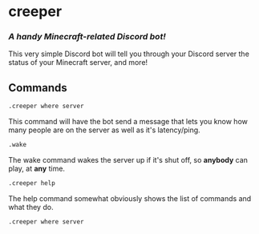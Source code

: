 # creeper
### _A handy Minecraft-related Discord bot!_

This very simple Discord bot will tell you through your Discord server the status of your Minecraft server, and more! 

## Commands 
```bash
.creeper where server
```
This command will have the bot send a message that lets you know how many people are on the server as well as it's latency/ping.
```bash
.wake
```
The wake command wakes the server up if it's shut off, so __anybody__ can play, at __any__ time. 

```bash
.creeper help
```
The help command somewhat obviously shows the list of commands and what they do. 
```bash
.creeper where server
```
